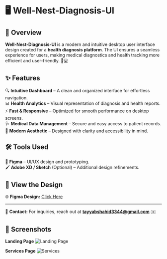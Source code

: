 # 🖥️ Well-Nest-Diagnosis-UI

## 🎨 Overview
**Well-Nest-Diagnosis-UI** is a modern and intuitive desktop user interface design created for a **health diagnosis platform**. The UI ensures a seamless experience for users, making medical diagnostics and health tracking more efficient and user-friendly. 🏥💻

## ✨ Features
🔍 **Intuitive Dashboard** – A clean and organized interface for effortless navigation.  
📊 **Health Analytics** – Visual representation of diagnosis and health reports.  
⚡ **Fast & Responsive** – Optimized for smooth performance on desktop screens.  
🩺 **Medical Data Management** – Secure and easy access to patient records.  
🎨 **Modern Aesthetic** – Designed with clarity and accessibility in mind.  

## 🛠️ Tools Used
🎨 **Figma** – UI/UX design and prototyping.  
🖌️ **Adobe XD / Sketch** (Optional) – Additional design refinements.  

## 🔗 View the Design
🌐 **Figma Design:** [Click Here](https://www.figma.com/design/q3QRXfWXfOXk9encNClTpH/Well-Nest-Diagnosis?node-id=1-2679&t=5ziilYKPqCJZZzyb-1)  

---
📩 **Contact:** For inquiries, reach out at **tayyabshahid3344@gmail.com** ✉️

## 📸 Screenshots

**Landing Page**
![Landing Page](https://github.com/user-attachments/assets/92960a97-910f-4215-839b-4dfd90be26ba)

**Services Page**
![Services](https://github.com/user-attachments/assets/16553104-d9f7-4e01-a807-38989e3368d7)
